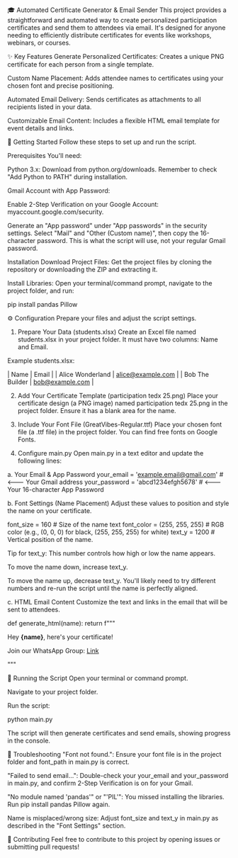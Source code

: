 🎓 Automated Certificate Generator & Email Sender
This project provides a straightforward and automated way to create personalized participation certificates and send them to attendees via email. It's designed for anyone needing to efficiently distribute certificates for events like workshops, webinars, or courses.

✨ Key Features
Generate Personalized Certificates: Creates a unique PNG certificate for each person from a single template.

Custom Name Placement: Adds attendee names to certificates using your chosen font and precise positioning.

Automated Email Delivery: Sends certificates as attachments to all recipients listed in your data.

Customizable Email Content: Includes a flexible HTML email template for event details and links.

🚀 Getting Started
Follow these steps to set up and run the script.

Prerequisites
You'll need:

Python 3.x: Download from python.org/downloads. Remember to check "Add Python to PATH" during installation.

Gmail Account with App Password:

Enable 2-Step Verification on your Google Account: myaccount.google.com/security.

Generate an "App password" under "App passwords" in the security settings. Select "Mail" and "Other (Custom name)", then copy the 16-character password. This is what the script will use, not your regular Gmail password.

Installation
Download Project Files: Get the project files by cloning the repository or downloading the ZIP and extracting it.

Install Libraries: Open your terminal/command prompt, navigate to the project folder, and run:

pip install pandas Pillow

⚙️ Configuration
Prepare your files and adjust the script settings.

1. Prepare Your Data (students.xlsx)
Create an Excel file named students.xlsx in your project folder. It must have two columns: Name and Email.

Example students.xlsx:

| Name | Email |
| Alice Wonderland | alice@example.com |
| Bob The Builder | bob@example.com |

2. Add Your Certificate Template (participation tedx 25.png)
Place your certificate design (a PNG image) named participation tedx 25.png in the project folder. Ensure it has a blank area for the name.

3. Include Your Font File (GreatVibes-Regular.ttf)
Place your chosen font file (a .ttf file) in the project folder. You can find free fonts on Google Fonts.

4. Configure main.py
Open main.py in a text editor and update the following lines:

a. Your Email & App Password
your_email = 'example.email@gmail.com' # <--- Your Gmail address
your_password = 'abcd1234efgh5678' # <--- Your 16-character App Password

b. Font Settings (Name Placement)
Adjust these values to position and style the name on your certificate.

font_size = 160 # Size of the name text
font_color = (255, 255, 255) # RGB color (e.g., (0, 0, 0) for black, (255, 255, 255) for white)
text_y = 1200 # Vertical position of the name.

Tip for text_y: This number controls how high or low the name appears.

To move the name down, increase text_y.

To move the name up, decrease text_y.
You'll likely need to try different numbers and re-run the script until the name is perfectly aligned.

c. HTML Email Content
Customize the text and links in the email that will be sent to attendees.

def generate_html(name):
    return f"""
    <!DOCTYPE html>
    <html>
    <body>
        <!-- Your custom HTML content for the email -->
        <p>Hey <strong>{name}</strong>, here's your certificate!</p>
        <p>Join our WhatsApp Group: <a href="https://chat.whatsapp.com/your-group-link">Link</a></p>
    </body>
    </html>
    """

🏃 Running the Script
Open your terminal or command prompt.

Navigate to your project folder.

Run the script:

python main.py

The script will then generate certificates and send emails, showing progress in the console.

🐛 Troubleshooting
"Font not found.": Ensure your font file is in the project folder and font_path in main.py is correct.

"Failed to send email...": Double-check your your_email and your_password in main.py, and confirm 2-Step Verification is on for your Gmail.

"No module named 'pandas'" or "'PIL'": You missed installing the libraries. Run pip install pandas Pillow again.

Name is misplaced/wrong size: Adjust font_size and text_y in main.py as described in the "Font Settings" section.

🤝 Contributing
Feel free to contribute to this project by opening issues or submitting pull requests!
